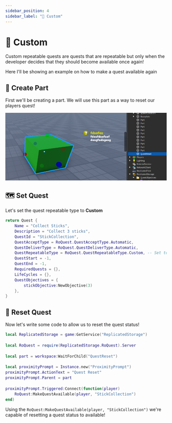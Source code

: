 ```yaml
---
sidebar_position: 4
sidebar_label: "📆 Custom"
---
```


# 📆 Custom

Custom repeatable quests are quests that are repeatable but only when the developer decides that they should become available once again!

Here I'll be showing an example on how to make a quest available again


## 🧱 Create Part

First we'll be creating a part. We will use this part as a way to reset our players quest!

![](QuestReset.png)

## 🗺️ Set Quest

Let's set the quest repeatable type to **Custom**

```lua
return Quest {
	Name = "Collect Sticks",
	Description = "Collect 3 sticks",
	QuestId = "StickCollection",
	QuestAcceptType = RoQuest.QuestAcceptType.Automatic,
	QuestDeliverType = RoQuest.QuestDeliverType.Automatic,
	QuestRepeatableType = RoQuest.QuestRepeatableType.Custom, -- Set to Custom
	QuestStart = -1, 
	QuestEnd = -1, 
	RequiredQuests = {},
	LifeCycles = {},
	QuestObjectives = {
		stickObjective:NewObjective(3)
	}, 
}
```

## 🧹 Reset Quest

Now let's write some code to allow us to reset the quest status!

```lua
local ReplicatedStorage = game:GetService("ReplicatedStorage")

local RoQuest = require(ReplicatedStorage.RoQuest).Server

local part = workspace:WaitForChild("QuestReset")

local proximityPrompt = Instance.new("ProximityPrompt")
proximityPrompt.ActionText = "Quest Reset"
proximityPrompt.Parent = part

proximityPrompt.Triggered:Connect(function(player)
	RoQuest:MakeQuestAvailable(player, "StickCollection")	
end)
```
Using the ``RoQuest:MakeQuestAvailable(player, "StickCollection")`` we're capable of resetting a quest status to available!